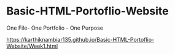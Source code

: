 # Basic-HTML-Portoflio-Website
One File- One Portfolio - One Purpose  

https://karthiknambiar135.github.io/Basic-HTML-Portoflio-Website/Week1.html
